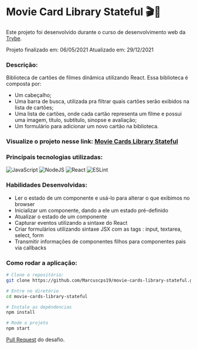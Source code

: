 # Movie Card Library Stateful  :clapper::movie_camera:

Este projeto foi desenvolvido durante o curso de desenvolvimento web da [Trybe](https://www.betrybe.com/).

Projeto finalizado em: 06/05/2021
Atualizado em: 29/12/2021

### Descrição:
Biblioteca de cartões de filmes dinâmica utilizando React. Essa biblioteca é composta por:
- Um cabeçalho;
- Uma barra de busca, utilizada pra filtrar quais cartões serão exibidos na lista de cartões;
- Uma lista de cartões, onde cada cartão representa um filme e possui uma imagem, título, subtítulo, sinopse e avaliação;
- Um formulário para adicionar um novo cartão na biblioteca.

### Visualize o projeto nesse link: [Movie Cards Library Stateful](https://marcuscps19.github.io/movie-cards-library-stateful/)

### Principais tecnologias utilizadas:
![JavaScript](https://img.shields.io/badge/javascript-%23323330.svg?style=for-the-badge&logo=javascript&logoColor=%23F7DF1E)
![NodeJS](https://img.shields.io/badge/node.js-6DA55F?style=for-the-badge&logo=node.js&logoColor=white)
![React](https://img.shields.io/badge/react-%2320232a.svg?style=for-the-badge&logo=react&logoColor=%2361DAFB)
![ESLint](https://img.shields.io/badge/ESLint-4B3263?style=for-the-badge&logo=eslint&logoColor=white)

### Habilidades Desenvolvidas: 

- Ler o estado de um componente e usá-lo para alterar o que exibimos no browser
- Inicializar um componente, dando a ele um estado pré-definido
- Atualizar o estado de um componente
- Capturar eventos utilizando a sintaxe do React
- Criar formulários utilizando sintaxe JSX com as tags : input, textarea, select, form
- Transmitir informações de componentes filhos para componentes pais via callbacks

### Como rodar a aplicação:

```bash
# Clone o repositório:
git clone https://github.com/Marcuscps19/movie-cards-library-stateful.git

# Entre no diretório
cd movie-cards-library-stateful

# Instale as depêndencias
npm install

# Rode o projeto
npm start
```

[Pull Request](https://github.com/tryber/sd-010-a-project-movie-cards-library-stateful/pull/81) do desafio.

